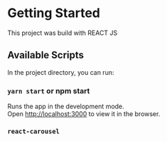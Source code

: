 # Getting Started  

This project was build with REACT JS

## Available Scripts

In the project directory, you can run:

### `yarn start` or npm start

Runs the app in the development mode.\
Open [http://localhost:3000](http://localhost:3000) to view it in the browser.

### `react-carousel` 

 